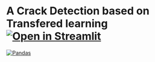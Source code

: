 # A Crack Detection based on Transfered learning[![Open in Streamlit](https://static.streamlit.io/badges/streamlit_badge_black_white.svg)](https://share.streamlit.io/mredith007/crack_detection_transfered_learning/app.py)
<p>
    <a href="#"><img alt="Pandas" src="https://swisscognitive.ch/wp/wp-content/uploads/2019/06/searchEnterpriseAI_020.png"></a>
</p>
